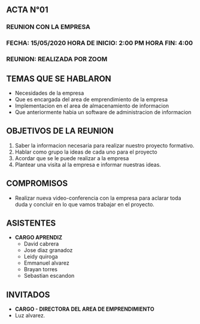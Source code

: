##		**ACTA N°01**

### REUNION CON LA EMPRESA

### FECHA: 15/05/2020  HORA DE INICIO: 2:00 PM  HORA FIN: 4:00

### REUNION: REALIZADA POR ZOOM 

## **TEMAS QUE SE HABLARON**

- Necesidades de la empresa
- Que es encargada del area de emprendimiento de la empresa
- Implementacion en el area de almacenamiento de informacion
- Que anteriormente habia un software de administracion de informacion 

## **OBJETIVOS DE LA REUNION**

1. Saber la informacion necesaria para realizar nuestro proyecto formativo.
2. Hablar como grupo la ideas de cada uno para el proyecto
2. Acordar que se le puede realizar a la empresa
4. Plantear una visita al la empresa e informar nuestras ideas.

## **COMPROMISOS**

- Realizar nueva video-conferencia con la empresa para aclarar toda duda y concluir en lo que vamos trabajar en el proyecto.

## **ASISTENTES**
- **CARGO APRENDIZ**
	- David cabrera
	- Jose diaz granadoz
	- Leidy quiroga
	- Emmanuel alvarez
	- Brayan torres
	- Sebastian escandon

## **INVITADOS**
- **CARGO - DIRECTORA DEL AREA DE EMPRENDIMIENTO**
- Luz alvarez.